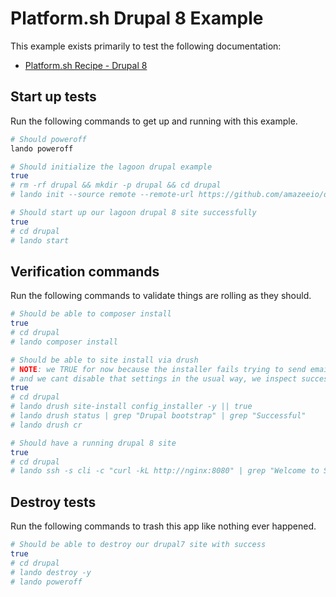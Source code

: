 Platform.sh Drupal 8 Example
============================

This example exists primarily to test the following documentation:

* [Platform.sh Recipe - Drupal 8](https://docs.lando.dev/config/platformsh.html)

Start up tests
--------------

Run the following commands to get up and running with this example.

```bash
# Should poweroff
lando poweroff

# Should initialize the lagoon drupal example
true
# rm -rf drupal && mkdir -p drupal && cd drupal
# lando init --source remote --remote-url https://github.com/amazeeio/drupal-example.git --recipe lagoon

# Should start up our lagoon drupal 8 site successfully
true
# cd drupal
# lando start
```

Verification commands
---------------------

Run the following commands to validate things are rolling as they should.

```bash
# Should be able to composer install
true
# cd drupal
# lando composer install

# Should be able to site install via drush
# NOTE: we TRUE for now because the installer fails trying to send email
# and we cant disable that settings in the usual way, we inspect success in the next command
true
# cd drupal
# lando drush site-install config_installer -y || true
# lando drush status | grep "Drupal bootstrap" | grep "Successful"
# lando drush cr

# Should have a running drupal 8 site
true
# cd drupal
# lando ssh -s cli -c "curl -kL http://nginx:8080" | grep "Welcome to Site-Install"
```

Destroy tests
-------------

Run the following commands to trash this app like nothing ever happened.

```bash
# Should be able to destroy our drupal7 site with success
true
# cd drupal
# lando destroy -y
# lando poweroff
```
